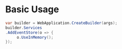# Basic Usage

```csharp
var builder = WebApplication.CreateBuilder(args);
builder.Services
.AddEventStore(o => {
     o.UseInMemory();
});
```